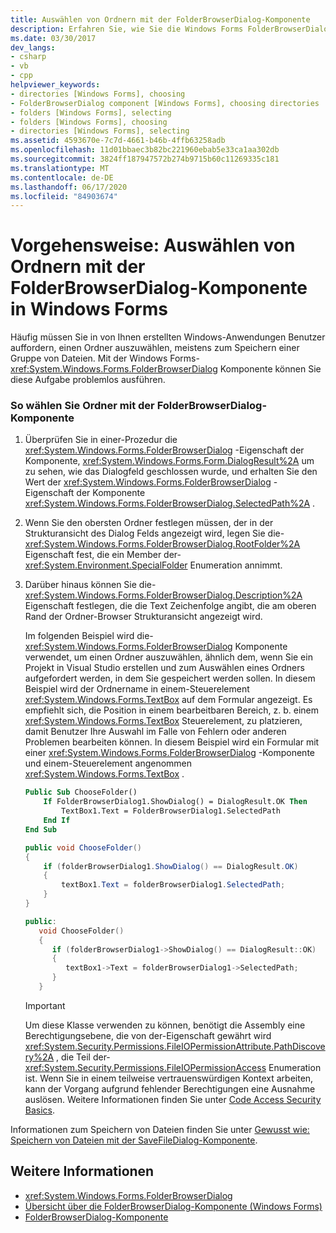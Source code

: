```yaml
---
title: Auswählen von Ordnern mit der FolderBrowserDialog-Komponente
description: Erfahren Sie, wie Sie die Windows Forms FolderBrowserDialog-Komponente in Windows-Anwendungen verwenden, die Sie erstellen, um Benutzer zur Auswahl eines Ordners aufzufordern.
ms.date: 03/30/2017
dev_langs:
- csharp
- vb
- cpp
helpviewer_keywords:
- directories [Windows Forms], choosing
- FolderBrowserDialog component [Windows Forms], choosing directories
- folders [Windows Forms], selecting
- folders [Windows Forms], choosing
- directories [Windows Forms], selecting
ms.assetid: 4593670e-7c7d-4661-b46b-4ffb63258adb
ms.openlocfilehash: 11d01bbaec3b82bc221960ebab5e33ca1aa302db
ms.sourcegitcommit: 3824ff187947572b274b9715b60c11269335c181
ms.translationtype: MT
ms.contentlocale: de-DE
ms.lasthandoff: 06/17/2020
ms.locfileid: "84903674"
---
```

# <a name="how-to-choose-folders-with-the-windows-forms-folderbrowserdialog-component"></a>Vorgehensweise: Auswählen von Ordnern mit der FolderBrowserDialog-Komponente in Windows Forms

Häufig müssen Sie in von Ihnen erstellten Windows-Anwendungen Benutzer auffordern, einen Ordner auszuwählen, meistens zum Speichern einer Gruppe von Dateien. Mit der Windows Forms- <xref:System.Windows.Forms.FolderBrowserDialog> Komponente können Sie diese Aufgabe problemlos ausführen.

### <a name="to-choose-folders-with-the-folderbrowserdialog-component"></a>So wählen Sie Ordner mit der FolderBrowserDialog-Komponente

1. Überprüfen Sie in einer-Prozedur die <xref:System.Windows.Forms.FolderBrowserDialog> -Eigenschaft der Komponente, <xref:System.Windows.Forms.Form.DialogResult%2A> um zu sehen, wie das Dialogfeld geschlossen wurde, und erhalten Sie den Wert der <xref:System.Windows.Forms.FolderBrowserDialog> -Eigenschaft der Komponente <xref:System.Windows.Forms.FolderBrowserDialog.SelectedPath%2A> .

2. Wenn Sie den obersten Ordner festlegen müssen, der in der Strukturansicht des Dialog Felds angezeigt wird, legen Sie die- <xref:System.Windows.Forms.FolderBrowserDialog.RootFolder%2A> Eigenschaft fest, die ein Member der- <xref:System.Environment.SpecialFolder> Enumeration annimmt.

3. Darüber hinaus können Sie die- <xref:System.Windows.Forms.FolderBrowserDialog.Description%2A> Eigenschaft festlegen, die die Text Zeichenfolge angibt, die am oberen Rand der Ordner-Browser Strukturansicht angezeigt wird.

    Im folgenden Beispiel wird die- <xref:System.Windows.Forms.FolderBrowserDialog> Komponente verwendet, um einen Ordner auszuwählen, ähnlich dem, wenn Sie ein Projekt in Visual Studio erstellen und zum Auswählen eines Ordners aufgefordert werden, in dem Sie gespeichert werden sollen. In diesem Beispiel wird der Ordnername in einem-Steuerelement <xref:System.Windows.Forms.TextBox> auf dem Formular angezeigt. Es empfiehlt sich, die Position in einem bearbeitbaren Bereich, z. b. einem <xref:System.Windows.Forms.TextBox> Steuerelement, zu platzieren, damit Benutzer Ihre Auswahl im Falle von Fehlern oder anderen Problemen bearbeiten können. In diesem Beispiel wird ein Formular mit einer <xref:System.Windows.Forms.FolderBrowserDialog> -Komponente und einem-Steuerelement angenommen <xref:System.Windows.Forms.TextBox> .

    ```vb
    Public Sub ChooseFolder()
        If FolderBrowserDialog1.ShowDialog() = DialogResult.OK Then
            TextBox1.Text = FolderBrowserDialog1.SelectedPath
        End If
    End Sub
    ```

    ```csharp
    public void ChooseFolder()
    {
        if (folderBrowserDialog1.ShowDialog() == DialogResult.OK)
        {
            textBox1.Text = folderBrowserDialog1.SelectedPath;
        }
    }
    ```

    ```cpp
    public:
       void ChooseFolder()
       {
          if (folderBrowserDialog1->ShowDialog() == DialogResult::OK)
          {
             textBox1->Text = folderBrowserDialog1->SelectedPath;
          }
       }
    ```

    > [!IMPORTANT]
    > Um diese Klasse verwenden zu können, benötigt die Assembly eine Berechtigungsebene, die von der-Eigenschaft gewährt wird <xref:System.Security.Permissions.FileIOPermissionAttribute.PathDiscovery%2A> , die Teil der- <xref:System.Security.Permissions.FileIOPermissionAccess> Enumeration ist. Wenn Sie in einem teilweise vertrauenswürdigen Kontext arbeiten, kann der Vorgang aufgrund fehlender Berechtigungen eine Ausnahme auslösen. Weitere Informationen finden Sie unter [Code Access Security Basics](../../misc/code-access-security-basics.md).

Informationen zum Speichern von Dateien finden Sie unter [Gewusst wie: Speichern von Dateien mit der SaveFileDialog-Komponente](how-to-save-files-using-the-savefiledialog-component.md).

## <a name="see-also"></a>Weitere Informationen

- <xref:System.Windows.Forms.FolderBrowserDialog>
- [Übersicht über die FolderBrowserDialog-Komponente (Windows Forms)](folderbrowserdialog-component-overview-windows-forms.md)
- [FolderBrowserDialog-Komponente](folderbrowserdialog-component-windows-forms.md)
